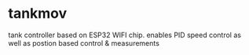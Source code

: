 # tankmov
tank controller based on ESP32 WIFI chip. enables PID speed control as well as postion based control &amp; measurements

